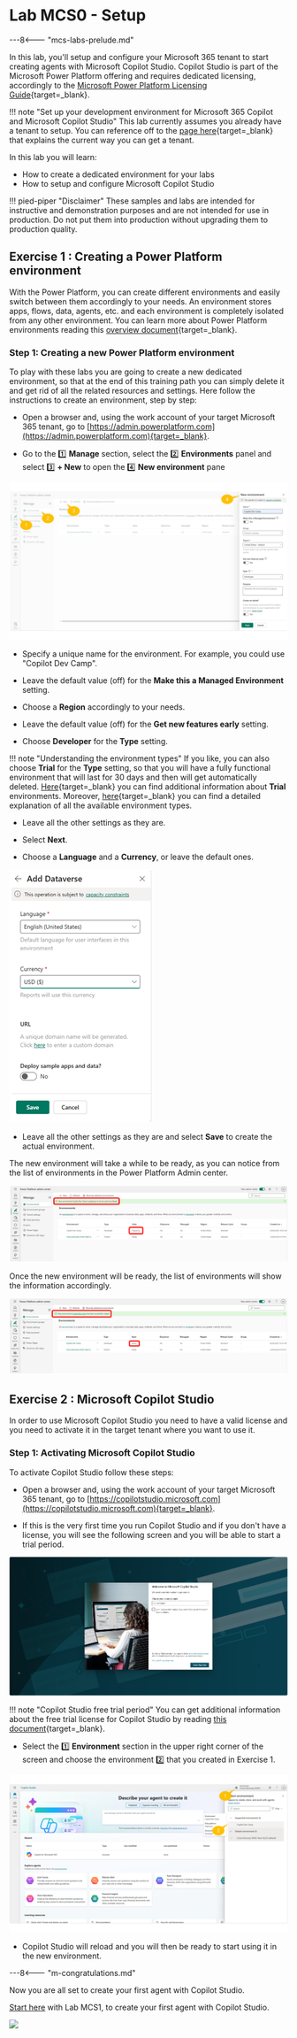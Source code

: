 # Lab MCS0 - Setup

---8<--- "mcs-labs-prelude.md"

In this lab, you'll setup and configure your Microsoft 365 tenant to start creating agents with Microsoft Copilot Studio.
Copilot Studio is part of the Microsoft Power Platform offering and requires dedicated licensing, accordingly to the [Microsoft Power Platform Licensing Guide](https://go.microsoft.com/fwlink/?linkid=2085130){target=_blank}.

!!! note "Set up your development environment for Microsoft 365 Copilot and Microsoft Copilot Studio"
    This lab currently assumes you already have a tenant to setup. You can reference off to the
    [page here](https://learn.microsoft.com/en-us/microsoft-365-copilot/extensibility/prerequisites){target=_blank} that explains the current way you can get a tenant.

In this lab you will learn:

- How to create a dedicated environment for your labs
- How to setup and configure Microsoft Copilot Studio

!!! pied-piper "Disclaimer"
    These samples and labs are intended for instructive and demonstration purposes and are not intended for use in production. Do not put them into production without upgrading them to production quality.

## Exercise 1 : Creating a Power Platform environment

With the Power Platform, you can create different environments and easily switch between them accordingly to your needs.
An environment stores apps, flows, data, agents, etc. and each environment is completely isolated from any other environment.
You can learn more about Power Platform environments reading this [overview document](https://learn.microsoft.com/en-us/power-platform/admin/environments-overview){target=_blank}.

### Step 1: Creating a new Power Platform environment

To play with these labs you are going to create a new dedicated environment, so that at the end of this training path you can simply delete it and get rid of all the related resources and settings. Here follow the instructions to create an environment, step by step:

- Open a browser and, using the work account of your target Microsoft 365 tenant, go to [https://admin.powerplatform.com](https://admin.powerplatform.com){target=_blank}.

- Go to the 1️⃣ **Manage** section, select the 2️⃣ **Environments** panel and select 3️⃣ **+ New** to open the 4️⃣ **New environment** pane

![The user interface of the Microsoft Power Platform Admin center to create a new environment.](../../../assets/images/make/copilot-studio-00/new-environment-01.png)

- Specify a unique name for the environment. For example, you could use "Copilot Dev Camp".

- Leave the default value (off) for the **Make this a Managed Environment** setting.

- Choose a **Region** accordingly to your needs.

- Leave the default value (off) for the **Get new features early** setting.

- Choose **Developer** for the **Type** setting.

!!! note "Understanding the environment types"
    If you like, you can also choose **Trial** for the **Type** setting, so that you will have a fully functional environment that will last for 30 days and then will get automatically deleted. [Here](https://learn.microsoft.com/en-gb/microsoft-copilot-studio/environments-first-run-experience#trial-environments){target=_blank} you can find additional information about **Trial** environments. Moreover, [here](https://learn.microsoft.com/en-us/power-platform/admin/environments-overview#power-platform-environment-types){target=_blank} you can find a detailed explanation of all the available environment types.

- Leave all the other settings as they are.

- Select **Next**.

- Choose a **Language** and a **Currency**, or leave the default ones.

![The user interface of the Microsoft Power Platform Admin center to configure language, currency and final settings for a new environment.](../../../assets/images/make/copilot-studio-00/new-environment-02.png)

- Leave all the other settings as they are and select **Save** to create the actual environment.

The new environment will take a while to be ready, as you can notice from the list of environments in the Power Platform Admin center.

![The list of environment with the new one in "Preparing" status and a green box informing you that the new environment is preparing.](../../../assets/images/make/copilot-studio-00/new-environment-03.png)

Once the new environment will be ready, the list of environments will show the information accordingly.

![The list of environment with the new one in "Ready" status and a green box informing you that the new environment was successfully created.](../../../assets/images/make/copilot-studio-00/new-environment-04.png)

<cc-end-step lab="mcs0" exercise="1" step="1" />

## Exercise 2 : Microsoft Copilot Studio

In order to use Microsoft Copilot Studio you need to have a valid license and you need to activate it in the target tenant where you want to use it.

### Step 1: Activating Microsoft Copilot Studio

To activate Copilot Studio follow these steps:

- Open a browser and, using the work account of your target Microsoft 365 tenant, go to [https://copilotstudio.microsoft.com](https://copilotstudio.microsoft.com){target=_blank}.

- If this is the very first time you run Copilot Studio and if you don't have a license, you will see the following screen and you will be able to start a trial period.

![The web page to start a trial period for Copilot Studio. You need to provide your country, to choose whether you want to receive messages from Microsoft about offerts, and to select to start the free trial period.](../../../assets/images/make/copilot-studio-00/mcs-trial-01.png)

!!! note "Copilot Studio free trial period"
    You can get additional information about the free trial license for Copilot Studio by reading
    [this document](https://learn.microsoft.com/en-us/microsoft-copilot-studio/sign-up-individual){target=_blank}.

- Select the 1️⃣ **Environment** section in the upper right corner of the screen and choose the environment 2️⃣ that you created in Exercise 1.

![The user interface of Copilot Studio when selecting a target environment. There are all the available environments in the upper right corner of the screen and you can choose the one to target.](../../../assets/images/make/copilot-studio-00/new-environment-05.png)

- Copilot Studio will reload and you will then be ready to start using it in the new environment.

<cc-end-step lab="mcs0" exercise="2" step="1" />

---8<--- "m-congratulations.md"

Now you are all set to create your first agent with Copilot Studio. 

<a href="../01-first-agent">Start here</a> with Lab MCS1, to create your first agent with Copilot Studio.
<cc-next />

<img src="https://m365-visitor-stats.azurewebsites.net/copilot-camp/make/copilot-studio/00-prerequisites" />